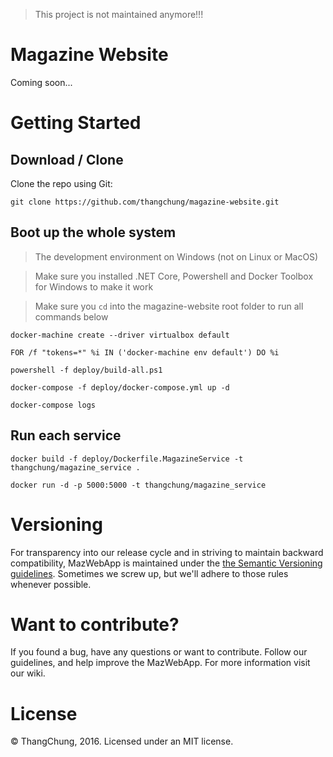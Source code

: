 > This project is not maintained anymore!!!

# Magazine Website

Coming soon...

# Getting Started

## Download / Clone

Clone the repo using Git:

`git clone https://github.com/thangchung/magazine-website.git`

## Boot up the whole system

> The development environment on Windows (not on Linux or MacOS)

> Make sure you installed .NET Core, Powershell and Docker Toolbox for Windows to make it work 

> Make sure you `cd` into the magazine-website root folder to run all commands below

`docker-machine create --driver virtualbox default`

`FOR /f "tokens=*" %i IN ('docker-machine env default') DO %i`

`powershell -f deploy/build-all.ps1`

`docker-compose -f deploy/docker-compose.yml up -d`

`docker-compose logs`

## Run each service

`docker build -f deploy/Dockerfile.MagazineService -t thangchung/magazine_service .`

`docker run -d -p 5000:5000 -t thangchung/magazine_service`

# Versioning

For transparency into our release cycle and in striving to maintain backward compatibility, MazWebApp is maintained under the [the Semantic Versioning guidelines](http://semver.org/). Sometimes we screw up, but we'll adhere to those rules whenever possible.

# Want to contribute?

If you found a bug, have any questions or want to contribute. Follow our guidelines, and help improve the MazWebApp. For more information visit our wiki.

# License

© ThangChung, 2016. Licensed under an MIT license.
